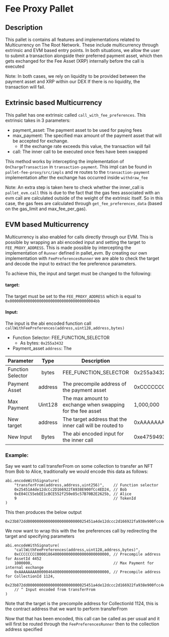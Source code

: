 # Fee Proxy Pallet
## Description
This pallet is contains all features and implementations related to Multicurrency on The Root
Network. These include multicurrency through extrinsic and EVM based entry points. 
In both situations, we allow the user to submit a transaction alongside their preferred
payment asset, which then gets exchanged for the Fee Asset (XRP) internally before the call is executed

Note: In both cases, we rely on liquidity to be provided between the payment asset and XRP within our DEX
If there is no liquidity, the transaction will fail.

## Extrinsic based Multicurrency
This pallet has one extrinsic called `call_with_fee_preferences`. This extrinsic takes in 3 parameters:
 - payment_asset: The payment asset to be used for paying fees
 - max_payment: The specified max amount of the payment asset that will be accepted for exchange. 
   - If the exchange rate exceeds this value, the transaction will fail
 - call: The inner call to be executed once fees have been swapped

This method works by intercepting the implementation of `OnChargeTransaction` in `transaction-payment`. 
This impl can be found in `pallet-fee-proxy/src/impls` and re routes to the `transaction-payment` implementation
after the exchange has occurred inside `withdraw_fee`

Note: An extra step is taken here to check whether the inner_call is `pallet_evm.call` this is due to the fact
that the gas fees associated with an evm call are calculated outside of the weight of the extrinsic
itself. So in this case, the gas fees are calculated through `get_fee_preferences_data` (based on the
gas_limit and max_fee_per_gas).

## EVM based Multicurrency
Multicurrency is also enabled for calls directly through our EVM. This is possible by wrapping an abi encoded input
and setting the target to `FEE_PROXY_ADDRESS`. This is made possible by intercepting the implementation of `Runner` 
defined in pallet_evm. By creating our own implementation with `FeePreferencesRunner` we are able to check the target 
and decode the input to extract the fee preference parameters.

To achieve this, the input and target must be changed to the following:
#### target:
The target must be set to the `FEE_PROXY_ADDRESS` which is equal to `0x00000000000000000000000000000000000004bb`
#### Input:
The input is the abi encoded function call `callWithFeePreferences(address,uint128,address,bytes)`
 - Function Selector: FEE_FUNCTION_SELECTOR 
   - As bytes: `0x255a3432`
 - Payment_asset `address`: The

| Parameter         |  Type   | Description                                                | example                                                                    |
|-------------------|:-------:|------------------------------------------------------------|----------------------------------------------------------------------------|
| Function Selector |  bytes  | FEE_FUNCTION_SELECTOR                                      | 0x255a3432                                                                 |
| Payment Asset     | address | The precompile address of the payment asset                | 0xCCCCCCCC00001864000000000000000000000000                                 |
| Max Payment       | Uint128 | The max amount to exchange when swapping for the fee asset | 1,000,000                                                                  |
| New target        | address | The target address that the inner call will be routed to   | 0xAAAAAAAA00001864000000000000000000000000                                 |
| New Input         |  Bytes  | The abi encoded input for the inner call                   | 0xe475949300000000000000000000000025451a4de12dccc2d166922fa938e900fcc4ed24 |

### Example:
Say we want to call transferFrom on some collection to transfer an NFT from Bob to Alice, traditionally we would
encode this data as follows:

```solidity
abi.encodeWithSignature(
    "transferFrom(address,address,uint256)",    // Function selector
    0x25451A4de12dcCc2D166922fA938E900fCc4ED24, // Bob
    0xE04CC55ebEE1cBCE552f250e85c57B70B2E2625b, // Alice
    9                                           // TokenId
)
```
This then produces the below output
```
0x23b872dd00000000000000000000000025451a4de12dccc2d166922fa938e900fcc4ed24000000000000000000000000e04cc55ebee1cbce552f250e85c57b70b2e2625b0000000000000000000000000000000000000000000000000000000000000009
```

We now want to wrap this with the fee preferences call by redirecting the target and specifying parameters
```solidity
abi.encodeWithSignature(
    "callWithFeePreferences(address,uint128,address,bytes)",
    0xCCCCCCCC00001864000000000000000000000000, // Precompile address for AssetId 4452
    1000000,                                    // Max Payment for internal exchange
    0xAAAAAAAA00000464000000000000000000000000, // Precompile address for CollectionId 1124, 
    0x23b872dd00000000000000000000000025451a4de12dccc2d166922fa938e900fcc4ed24000000000000000000000000e04cc55ebee1cbce552f250e85c57b70b2e2625b0000000000000000000000000000000000000000000000000000000000000009
    // ^ Input encoded from transferFrom
)
```

Note that the target is the precompile address for CollectionId 1124, this is the contract address that we want
to perform transferFrom

Now that that has been encoded, this call can be called as per usual and it will first be routed through
the `FeePreferencesRunner` then to the collection address specified


